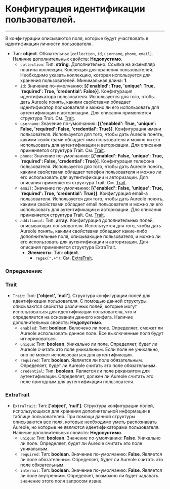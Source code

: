 # Конфигурация идентификации пользователей.
***
В конфигурации описываются поля, которые будут участвовать в идентификации личности пользователя.
- Тип: **object**. Обязательны: [`collection`, `id`, `username`, `phone`, `email`]. Наличие дополнительных свойств: **Недопустимо**.
  - `collection`: Тип: **string**. Дополнительно: Ссылка на экземпляр плагина коллекции. Коллекция для хранения пользователей. Необходимо указать коллекцию, которая используется для хранения пользователей. Минимальная длина: **1**.
  - `id`: Значение по-умолчанию: **[{'enabled': True, 'unique': True, 'required': True, 'credential': False}]**. Конфигурация идентификатора пользователя. Используется для того, чтобы дать Aureole понять, какими свойствами обладает идентификатор пользователя и можно ли его использовать для аутентификации и авторизации. Для описания применяется структура Trait. См. [Trait](#trait).
  - `username`: Значение по-умолчанию: **[{'enabled': True, 'unique': False, 'required': False, 'credential': True}]**. Конфигурация имени пользователя. Используется для того, чтобы дать Aureole понять, какими свойствами обладает имя пользователя и можно ли его использовать для аутентификации и авторизации. Для описания применяется структура Trait. См. [Trait](#trait).
  - `phone`: Значение по-умолчанию: **[{'enabled': False, 'unique': True, 'required': False, 'credential': True}]**. Конфигурация телефона пользователя. Используется для того, чтобы дать Aureole понять, какими свойствами обладает телефон пользователя и можно ли его использовать для аутентификации и авторизации. Для описания применяется структура Trait. См. [Trait](#trait).
  - `email`: Значение по-умолчанию: **[{'enabled': False, 'unique': True, 'required': True, 'credential': True}]**. Конфигурация email-а пользователя. Используется для того, чтобы дать Aureole понять, какими свойствами обладает email пользователя и можно ли его использовать для аутентификации и авторизации. Для описания применяется структура Trait. См. [Trait](#trait).
  - `additional`: Тип: **array**. Конфигурация дополнительных полей, описывающих пользователя. Используется для того, чтобы дать Aureole понять, какими свойствами обладают какие-либо дополнительные поля, описывающие пользователя, и можно ли его использовать для аутентификации и авторизации. Для описания применяется структура ExtraTrait.
    - **Элементы**: Тип: **object**.
      - `regex(".+")`: См. [ExtraTrait](#extratrait).
### Определения:
### Trait
- `Trait`: Тип: **['object', 'null']**. Структура конфигурации полей для идентификации пользователя. С помощью данной структуры описываются свойства различных полей, которые могут использоваться для идентификации пользователя, что и определяется на основании данного конфига. Наличие дополнительных свойств: **Недопустимо**.
  - `enabled`: Тип: **boolean**. Включено ли поле. Определяет, сможет ли Aureole использовать данное поле. Все выключенные поля будут игнорироваться.
  - `unique`: Тип: **boolean**. Уникально ли поле. Определяет, будет ли Aureole считать это поле уникальным. Если поле не уникально, оно не может использоваться для аутентификации.
  - `required`: Тип: **boolean**. Является ли поле обязательным. Определяет, будет ли Aureole считать это поле обязательным.
  - `credential`: Тип: **boolean**. Является ли поле реквизитом для аутентификации. Определяет, должен ли Aureole считать это поле пригодным для аутентификации пользователя.
### ExtraTrait
- `ExtraTrait`: Тип: **['object', 'null']**. Структура конфигурации полей, использующихся для хранения дополнительной информации в таблице пользователей. При помощи данной структуры описываются все поля, которые необходимо уметь распознавать Aureole, но которые не являются идентификаторами пользователя. Наличие дополнительных свойств: **Недопустимо**.
  - `unique`: Тип: **boolean**. Значение по-умолчанию: **False**. Уникально ли поле. Определяет, будет ли Aureole считать это поле уникальным.
  - `required`: Тип: **boolean**. Значение по-умолчанию: **False**. Является ли поле обязательным. Определяет, будет ли Aureole считать это поле обязательным.
  - `internal`: Тип: **boolean**. Значение по-умолчанию: **False**. Является ли поле внутренним. Определяет, возможно ли будет задавать значение этого поля запросом извне.
